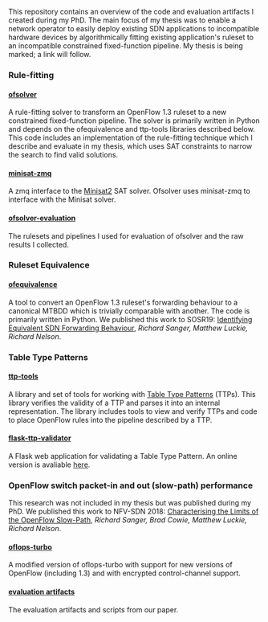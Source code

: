 This repository contains an overview of the code and evaluation artifacts I created during my PhD. The main focus of my thesis was to enable a network operator to easily deploy existing SDN applications to incompatible hardware devices by algorithmically fitting existing application's ruleset to an incompatible constrained fixed-function pipeline. My thesis is being marked; a link will follow.

### Rule-fitting

#### [ofsolver](https://github.com/wandsdn/ofsolver) 
A rule-fitting solver to transform an OpenFlow 1.3 ruleset to a new constrained fixed-function pipeline. The solver is primarily written in Python and depends on the ofequivalence and ttp-tools libraries described below. This code includes an implementation of the rule-fitting technique which I describe and evaluate in my thesis, which uses SAT constraints to narrow the search to find valid solutions.

#### [minisat-zmq](https://github.com/wandsdn/minisat-zmq)
A zmq interface to the [Minisat2](http://minisat.se/) SAT solver. Ofsolver uses minisat-zmq to interface with the Minisat solver.

#### [ofsolver-evaluation](https://github.com/wandsdn/ofsolver-evaluation)
The rulesets and pipelines I used for evaluation of ofsolver and the raw results I collected.

### Ruleset Equivalence

#### [ofequivalence](https://github.com/wandsdn/ofequivalence)
A tool to convert an OpenFlow 1.3 ruleset's forwarding behaviour to a canonical MTBDD which is trivially comparable with another.  The code is primarily written in Python. We published this work to SOSR19: [Identifying Equivalent SDN Forwarding Behaviour](https://doi.org/10.1145/3314148.3314347), _Richard Sanger, Matthew Luckie, Richard Nelson_.

### Table Type Patterns

#### [ttp-tools](https://github.com/wandsdn/ttp-tools)
A library and set of tools for working with [Table Type Patterns](https://www.opennetworking.org/wp-content/uploads/2013/04/OpenFlow%20Table%20Type%20Patterns%20v1.0.pdf) (TTPs). This library verifies the validity of a TTP and parses it into an internal representation. The library includes tools to view and verify TTPs and code to place OpenFlow rules into the pipeline described by a TTP.

#### [flask-ttp-validator](https://github.com/wandsdn/flask-ttp-validator)
A Flask web application for validating a Table Type Pattern. An online version is avaliable [here](https://wand.net.nz/ttp-validator/).


### OpenFlow switch packet-in and out (slow-path) performance
This research was not included in my thesis but was published during my PhD. We published this work to NFV-SDN 2018: [Characterising the Limits of the OpenFlow Slow-Path](https://doi.org/10.1109/NFV-SDN.2018.8725766), _Richard Sanger, Brad Cowie, Matthew Luckie, Richard Nelson_.

#### [oflops-turbo](https://github.com/wandsdn/oflops-turbo)
A modified version of oflops-turbo with support for new versions of OpenFlow (including 1.3) and with encrypted control-channel support.

#### [evaluation artifacts](https://wand.net.nz/files/slow-path/)
The evaluation artifacts and scripts from our paper.
